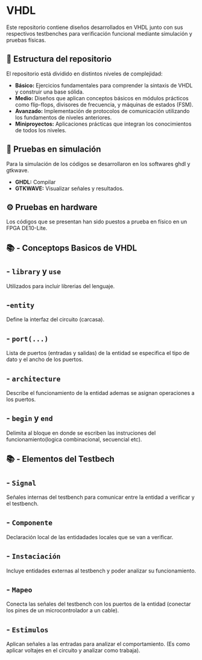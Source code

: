 # VHDL
Este repositorio contiene diseños desarrollados en VHDL junto con sus respectivos testbenches para verificación funcional mediante simulación y pruebas físicas.

## 📁 Estructura del repositorio

El repositorio está dividido en distintos niveles de complejidad:

- **Básico:** Ejercicios fundamentales para comprender la sintaxis de VHDL y construir una base sólida.
- **Medio:** Diseños que aplican conceptos básicos en módulos prácticos como flip-flops, divisores de frecuencia, y máquinas de estados (FSM).
- **Avanzado:** Implementación de protocolos de comunicación utilizando los fundamentos de niveles anteriores.
- **Miniproyectos:** Aplicaciones prácticas que integran los conocimientos de todos los niveles.


## 🧪 Pruebas en simulación
Para la simulación de los códigos se desarrollaron en los softwares ghdl y gtkwave.
- **GHDL:** Compilar
- **GTKWAVE:** Visualizar señales y resultados.

## ⚙️ Pruebas en hardware
Los códigos que se presentan han sido puestos a prueba en físico en un FPGA DE10-Lite.

## 📚 - Conceptops Basicos de VHDL

## - **`library`** y **`use`**
Utilizados para incluir librerias del lenguaje.

## -**`entity`**
Define la interfaz del circuito (carcasa).

## - **`port(...)`**
Lista de puertos (entradas y salidas) de la entidad se especifica el tipo de dato y el ancho de los puertos.

## - **`architecture`**
Describe el funcionamiento de la entidad ademas se asignan operaciones a los puertos.

## - **`begin`** y **`end`**
Delimita al bloque en donde se escriben las instruciones del funcionamiento(logica combinacional, secuencial etc).

## 📚 - Elementos del Testbech

## - **`Signal`**
Señales internas del testbench para comunicar entre la entidad a verificar y el testbench.

## - **`Componente`**
Declaración local de las entidadades locales que se van a verificar.

## - **`Instaciación`**
Incluye entidades externas al testbench y poder analizar su funcionamiento.

## - **`Mapeo`**
Conecta las señales del testbench con los puertos de la entidad (conectar los  pines de un microcontrolador a un cable).

## - **`Estimulos`**
Aplican señales a las entradas para analizar el comportamiento. (Es como aplicar voltajes en el circuito y analizar como trabaja).
